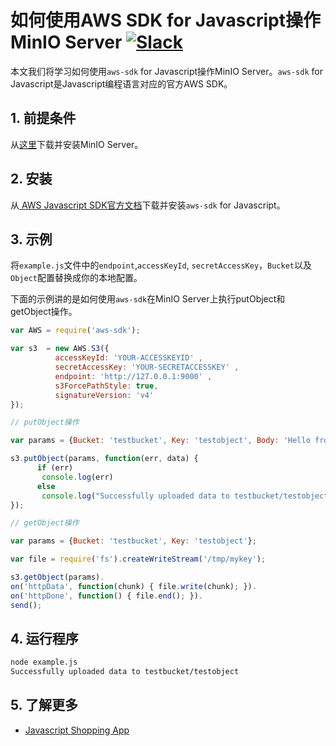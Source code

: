 # 如何使用AWS SDK for Javascript操作MinIO Server [![Slack](https://slack.min.io/slack?type=svg)](https://slack.min.io)

本文我们将学习如何使用`aws-sdk` for Javascript操作MinIO Server。`aws-sdk` for Javascript是Javascript编程语言对应的官方AWS SDK。

## 1. 前提条件

从[这里](https://docs.min.io/docs/minio-quickstart-guide)下载并安装MinIO Server。

## 2. 安装

从[ AWS Javascript SDK官方文档](https://aws.amazon.com/sdk-for-go/)下载并安装`aws-sdk` for Javascript。

## 3. 示例

将``example.js``文件中的``endpoint``,``accessKeyId``, ``secretAccessKey``，``Bucket``以及``Object``配置替换成你的本地配置。

下面的示例讲的是如何使用`aws-sdk`在MinIO Server上执行putObject和getObject操作。

```javascript
var AWS = require('aws-sdk');

var s3  = new AWS.S3({
          accessKeyId: 'YOUR-ACCESSKEYID' ,
          secretAccessKey: 'YOUR-SECRETACCESSKEY' ,
          endpoint: 'http://127.0.0.1:9000' ,
          s3ForcePathStyle: true,
          signatureVersion: 'v4'
});

// putObject操作

var params = {Bucket: 'testbucket', Key: 'testobject', Body: 'Hello from MinIO!!'};

s3.putObject(params, function(err, data) {
      if (err)
       console.log(err)
      else   
       console.log("Successfully uploaded data to testbucket/testobject");
});

// getObject操作

var params = {Bucket: 'testbucket', Key: 'testobject'};

var file = require('fs').createWriteStream('/tmp/mykey');

s3.getObject(params).
on('httpData', function(chunk) { file.write(chunk); }).
on('httpDone', function() { file.end(); }).
send();
```

## 4. 运行程序

```sh
node example.js
Successfully uploaded data to testbucket/testobject
```
## 5. 了解更多

* [Javascript Shopping App](https://github.com/minio/minio-js-store-app)
